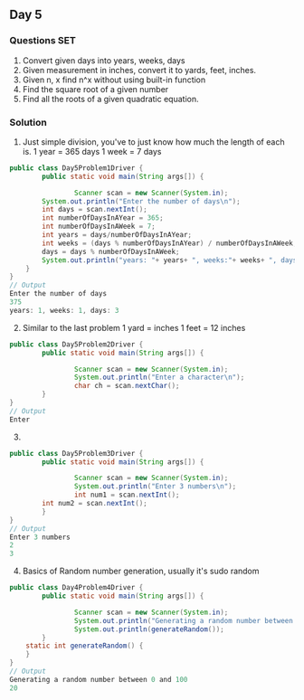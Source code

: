 ## Day 5

### Questions SET
1. Convert given days into years, weeks, days 
2. Given measurement in inches, convert it to yards, feet, inches.
3. Given n, x find n^x without using built-in function
4. Find the square root of a given number
5. Find all the roots of a given quadratic equation.

### Solution

1. Just simple division, you've to just know how much the length of each is.
1 year = 365 days
1 week = 7 days
```java
public class Day5Problem1Driver {
        public static void main(String args[]) {

                Scanner scan = new Scanner(System.in);
		System.out.println("Enter the number of days\n");
		int days = scan.nextInt();
		int numberOfDaysInAYear = 365;
		int numberOfDaysInAWeek = 7;
		int years = days/numberOfDaysInAYear;
		int weeks = (days % numberOfDaysInAYear) / numberOfDaysInAWeek;
		days = days % numberOfDaysInAWeek;
		System.out.println("years: "+ years+ ", weeks:"+ weeks+ ", days: "+ days);
	}
}
// Output
Enter the number of days
375
years: 1, weeks: 1, days: 3
```

2. Similar to the last problem
1 yard = inches
1 feet = 12 inches
```java
public class Day5Problem2Driver {
        public static void main(String args[]) {

                Scanner scan = new Scanner(System.in);
                System.out.println("Enter a character\n");
                char ch = scan.nextChar();
        }
}
// Output
Enter 
```

3. 
```java
public class Day5Problem3Driver {
        public static void main(String args[]) {

                Scanner scan = new Scanner(System.in);
                System.out.println("Enter 3 numbers\n");
                int num1 = scan.nextInt();
		int num2 = scan.nextInt();
        }
}
// Output
Enter 3 numbers
2
3
```

4. Basics of Random number generation, usually it's sudo random
```java
public class Day4Problem4Driver {
        public static void main(String args[]) {

                Scanner scan = new Scanner(System.in);
                System.out.println("Generating a random number between 0 and 100\n");
                System.out.println(generateRandom());
        }
	static int generateRandom() {
	}
}
// Output
Generating a random number between 0 and 100
20
```

